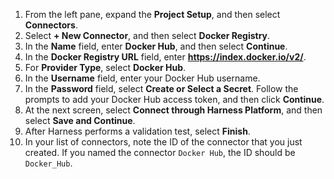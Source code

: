 1. From the left pane, expand the **Project Setup**, and then select **Connectors**.
2. Select **+ New Connector**, and then select **Docker Registry**.
3. In the **Name** field, enter **Docker Hub**, and then select **Continue**.
4. In the **Docker Registry URL** field, enter **https://index.docker.io/v2/**.
5. For **Provider Type**, select **Docker Hub**.
6. In the **Username** field, enter your Docker Hub username.
7. In the **Password** field, select **Create or Select a Secret**. Follow the prompts to add your Docker Hub access token, and then click **Continue**.
8. At the next screen, select **Connect through Harness Platform**, and then select **Save and Continue**.
9. After Harness performs a validation test, select **Finish**.
10. In your list of connectors, note the ID of the connector that you just created. If you named the connector `Docker Hub`, the ID should be `Docker_Hub`.